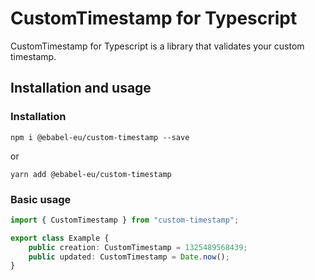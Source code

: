 # CustomTimestamp for Typescript

CustomTimestamp for Typescript is a library that validates your custom timestamp.

## Installation and usage
### Installation

```
npm i @ebabel-eu/custom-timestamp --save
```

or

```
yarn add @ebabel-eu/custom-timestamp
```

### Basic usage

```typescript
import { CustomTimestamp } from "custom-timestamp";

export class Example {
    public creation: CustomTimestamp = 1325489568439;
    public updated: CustomTimestamp = Date.now();
}
```
